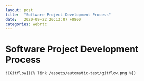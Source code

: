 ```yaml
---
layout: post
title:  "Software Project Development Process"
date:   2020-09-22 20:13:07 +0800
categories: webrtc
---
```


# Software Project Development Process

    ![Gitflow]({% link /assets/automatic-test/gitflow.png %})







